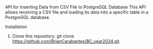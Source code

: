 API for Inserting Data from CSV File to PostgreSQL Database
This API allows receiving a CSV file and loading its data into a specific table in a PostgreSQL database.

Installation
1. Clone this repository:
git clone https://github.com/BrianCarabantes/BC_year2024.git




